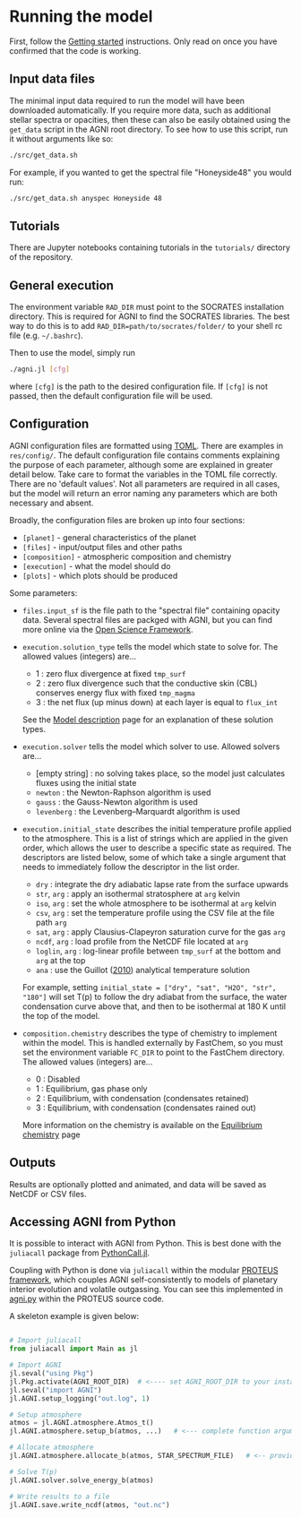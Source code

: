 # Running the model
First, follow the [Getting started](@ref) instructions. Only read on once you
have confirmed that the code is working.

## Input data files
The minimal input data required to run the model will have been downloaded automatically.
If you require more data, such as additional stellar spectra or opacities, then these can
also be easily obtained using the `get_data` script in the AGNI root directory. To see how
to use this script, run it without arguments like so:
```bash
./src/get_data.sh
```

For example, if you wanted to get the spectral file "Honeyside48" you would run:
```bash
./src/get_data.sh anyspec Honeyside 48
```

## Tutorials
There are Jupyter notebooks containing tutorials in the `tutorials/` directory
of the repository.

## General execution
The environment variable `RAD_DIR` must point to the SOCRATES installation
directory. This is required for AGNI to find the SOCRATES libraries. The best way to do
this is to add `RAD_DIR=path/to/socrates/folder/` to your shell rc file (e.g. `~/.bashrc`).

Then to use the model, simply run
```bash
./agni.jl [cfg]
```
where `[cfg]` is the path to the desired configuration file.
If `[cfg]` is not passed, then the default configuration file will be used.

## Configuration
AGNI configuration files are formatted using [TOML](https://toml.io/en/). There
are examples in `res/config/`. The default configuration file contains comments
explaining the purpose of each parameter, although some are explained in greater
detail below. Take care to format the variables in the TOML file correctly.
There are no 'default values'. Not all parameters are required in all cases,
but the model will return an error naming any parameters which are both
necessary and absent.

Broadly, the configuration files are broken up into four sections:
* `[planet]` -  general characteristics of the planet
* `[files]` - input/output files and other paths
* `[composition]` - atmospheric composition and chemistry
* `[execution]` - what the model should do
* `[plots]` - which plots should be produced

Some parameters:
* `files.input_sf` is the file path to the "spectral file" containing opacity data. Several spectral files are packged with AGNI, but you can find more online via the [Open Science Framework](https://osf.io/vehxg/).

* `execution.solution_type` tells the model which state to solve for. The allowed values (integers) are...
     - 1 : zero flux divergence at fixed `tmp_surf`
     - 2 : zero flux divergence such that the conductive skin (CBL) conserves energy flux with fixed `tmp_magma`
     - 3 : the net flux (up minus down) at each layer is equal to `flux_int`

     See the [Model description](@ref) page for an explanation of these solution types.

* `execution.solver` tells the model which solver to use. Allowed solvers are...
     - [empty string] : no solving takes place, so the model just calculates fluxes using the initial state
     - `newton` : the Newton-Raphson algorithm is used
     - `gauss`  : the Gauss-Newton algorithm is used
     - `levenberg` : the Levenberg–Marquardt algorithm is used

* `execution.initial_state` describes the initial temperature profile applied to the atmosphere. This is a list of strings which are applied in the given order, which allows the user to describe a specific state as required. The descriptors are listed below, some of which take a single argument that needs to immediately follow the descriptor in the list order.
     - `dry`              : integrate the dry adiabatic lapse rate from the surface upwards
     - `str`,       `arg` : apply an isothermal stratosphere at `arg` kelvin
     - `iso`,       `arg` : set the whole atmosphere to be isothermal at `arg` kelvin
     - `csv`,       `arg` : set the temperature profile using the CSV file at the file path `arg`
     - `sat`,       `arg` : apply Clausius-Clapeyron saturation curve for the gas `arg`
     - `ncdf`,      `arg` : load profile from the NetCDF file located at `arg`
     - `loglin`,    `arg` : log-linear profile between `tmp_surf` at the bottom and `arg` at the top
     - `ana`              : use the Guillot ([2010](https://arxiv.org/abs/1006.4702)) analytical temperature solution

    For example, setting `initial_state = ["dry", "sat", "H2O", "str", "180"]` will set T(p) to follow the dry adiabat from the surface, the water condensation curve above that, and then to be isothermal at 180 K until the top of the model.

* `composition.chemistry` describes the type of chemistry to implement within the model. This is handled externally by FastChem, so you must set the environment variable `FC_DIR` to point to the FastChem directory. The allowed values (integers) are...
     - 0 : Disabled
     - 1 : Equilibrium, gas phase only
     - 2 : Equilibrium, with condensation (condensates retained)
     - 3 : Equilibrium, with condensation (condensates rained out)

     More information on the chemistry is available on the [Equilibrium chemistry](@ref) page

## Outputs
Results are optionally plotted and animated, and data will be saved as NetCDF or CSV files.

## Accessing AGNI from Python
It is possible to interact with AGNI from Python. This is best done with the `juliacall` package from [PythonCall.jl](https://github.com/JuliaPy/PythonCall.jl).

Coupling with Python is done via `juliacall` within the modular [PROTEUS framework](https://github.com/FormingWorlds/PROTEUS), which couples AGNI self-consistently to models of planetary interior evolution and volatile outgassing. You can see this implemented in [agni.py](https://github.com/FormingWorlds/PROTEUS/blob/main/src/proteus/atmos_clim/agni.py) within the PROTEUS source code.

A skeleton example is given below:
```python

# Import juliacall
from juliacall import Main as jl

# Import AGNI
jl.seval("using Pkg")
jl.Pkg.activate(AGNI_ROOT_DIR)  # <---- set AGNI_ROOT_DIR to your installation path
jl.seval("import AGNI")
jl.AGNI.setup_logging("out.log", 1)

# Setup atmosphere
atmos = jl.AGNI.atmosphere.Atmos_t()
jl.AGNI.atmosphere.setup_b(atmos, ...)   # <--- complete function arguments as per docstring in `AGNI.atmosphere.setup!()`

# Allocate atmosphere
jl.AGNI.atmosphere.allocate_b(atmos, STAR_SPECTRUM_FILE)   # <-- provide path to spectrum

# Solve T(p)
jl.AGNI.solver.solve_energy_b(atmos)

# Write results to a file
jl.AGNI.save.write_ncdf(atmos, "out.nc")
```
